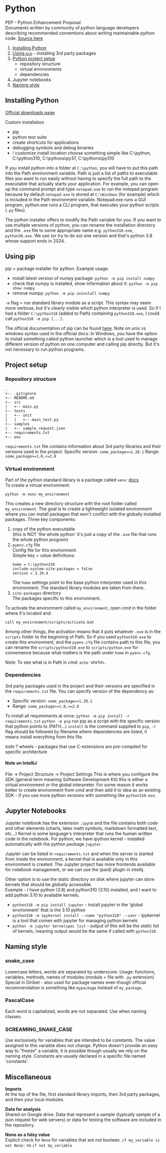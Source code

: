 # Python

PEP - Python Enhancement Proposal<br>
Documents written by community of python language developers describing recommended conventions about writing
maintainable python code. 
[Source here](https://peps.python.org/pep-0008/)

1. [Installing Python](#installing-python) 
2. [Using `pip`](#using-pip) - installing 3rd party packages
3. [Python project setup](#project-setup)
    - repository structure
    - virtual environments
    - dependencies
4. Jupyter notebooks 
5. [Naming style](#naming-style) 


## Installing Python
[Official downloads page](https://www.python.org/downloads/)

Custom installation
- pip
- python test suite
- create shortcuts for applications
- debugging symbols and debug binaries
- ! customize install location
  choose something simple like C:\python, C:\python310, C:\pythons\py37, C:\pythons\py310

If you install python into a folder at `C:\python`, you will have to put this path into the Path environment variable.
Path is just a list of paths to executable files you want to run easily without having to specify the full path to
the executable that actually starts your application. For example, you can open up the command prompt and type 
`notepad.exe` to run the notepad program because by default `notepad.exe` is stored at `C:\Windows` (for example)
which is included in the Path environment variable. Notepad.exe runs a GUI program, python.exe runs a CLI program, that 
executes your python scripts (`.py` files).

The python installer offers to modify the Path variable for you. If you want to use multiple versions of python,
you can rename the installation directory and the `.exe` file to some appropriate name e.g. `python310.exe`,
`python38.exe`. We use (or try to do so) one version and that's python 3.8 whose support ends in 2024.

## Using pip
pip = package installer for python.
Example usage:
- install latest version of numpy package: `python -m pip install numpy`
- check that numpy is installed, show information about it: `python -m pip show numpy`
- remove numpy: `python -m pip uninstall numpy`

`-m` flag = run standard library module as a script. This syntax may seem more verbose, but it's clearly visible which
python interpreter is used. So if I had a folder `C:\python310` (added to Path) containing `python310.exe`,
I could call `python310 -m pip [...]`.

The official documentation of pip can be found [here](https://pip.pypa.io/en/stable/).
Note on unix vs windows syntax used in the official docs: In Windows, you have the option to install something called
python launcher which is a tool used to manage different version of python on one computer and calling pip directly.
But it's not necessary to run python programs.

## Project setup

### Repository structure
```
.
+-- .gitignore
+-- README.md
+-- src
|   +-- main.py
+-- tests
|	+-- unit
|	|   +-- main_test.py
+-- samples
|   +-- sample_request.json
+-- requirements.txt
+-- env
```

`requirements.txt` file contains information about 3rd party libraries and their versions used in the project.
Specific version: `some_package==1.20.1`
Range: `some_package>=1.0,<=2.0`

### Virtual environment
Part of the python standard library is a package called `venv`: [docs](https://docs.python.org/3/library/venv.html)
<br>
To create a virtual environment:
```
python -m venv my_environment
```
This creates a new directory structure with the root folder called `my_environment`. The goal is to create a lightweight
isolated environment where you can install packages that won't conflict with the globally installed packages.
Three key components:
1. copy of the python executable
   <br> (this is NOT 'the whole python' it's just a copy of the `.exe`
   file that runs the whole python program)
2. `pyenv.cfg` file <br>
   Config file for this environment. <br>
   Simple key = value definitions:
    ```
    home = C:\python310
    include-system-site-packages = false
    version = 3.10.4
    ```
   The `home` settings point to the base python interpreter used in this environment. The standard library modules are
   taken from there.
3. `site-packages` directory <br> The packages specific to this environment.

To activate the environment called `my_environment`, open cmd in the folder where it's located and:
```
call my_environment/scripts/activate.bat
```

Among other things, the activation means that it puts whatever `.exe` is in the `scripts` folder to the beginning of Path.
So if you used `python310.exe` to create this environment, and the `pyenv.cfq` file contains path to this file, you can
rename the `scripts/python310.exe` to `scripts/python.exe` for convenience because what matters is the path under `home`
in `pyenv.cfg`.

Note: To see what is in Path in cmd: `echo %PATH%`.

### Dependencies
3rd party packages used in the project and their versions are specified in the `requirements.txt` file.
You can specify version of the dependency as:
* Specific version: `some_package==1.20.1`
* Range: `some_package>=1.0,<=2.0`

To install all requirements at once: `python -m pip install -r requirements.txt`
`python -m pip` run pip as a script with the specific version that python points to (PATH...)
`install` is the command supplied to `pip`, `-r` flag should be followed by filename where dependencies are listed, 
it means install everything from this file. 

*todo* ? wheels - packages that use C-extensions are pre-compiled for specific architecture 

#### Note on IntelliJ
File -> Project Structure -> Project Settings
This is where you configure the SDK (general term meaning Software Development Kit) this is either a virtual environment 
or the global interpreter. For some reason it works better to create environment from cmd and then add it to idea
as an existing SDK - if you use more python versions with something like `python310.exe`.

## Jupyter Notebooks
Jupyter notebook has the extension `.ipynb` and the file contains both code and other elements (charts, latex math symbols,
markdown formatted text, etc...)
Kernel is some language's interpreter that runs the human written code in the notebook.
For python, we have ipython kernel - installed automatically with the python package `jupyter`.

Jupyter can be listed in `requirements.txt` and when the server is started from inside the environment, a kernel that is
available only in this environment is created. The Jupyter project has more frontends available for notebook management,
or we can use the (paid) plugin in intellij.

Other option is to use the static directory on disk where jupyter can store kernels that should be globally accessible.<br>
Example - I have python (3.8) and python310 (3.10) installed, and I want to add python 3.10 to available kernels.
* `python310 -m pip install jupyter` - install jupyter in the 'global environment' that is the 3.10 python
* `python310 -m ipykernel install --name "python310" --user` - ipykernel is a tool that comes with jupyter for managing python kernels
* `python -m jupyter kernelspec list` - output of this will be the *static* list of kernels, meaning output would be the same 
if called with `python310`.

## Naming style

### snake_case
Lowercase letters, words are separated by underscore.
Usage: functions, variables, methods, names of modules (module = file with `.py` extension)
Special in Diribet - also used for package names even though official recommendation is something like `mypackage`
instead of `my_package`.

### PascalCase
Each word is capitalized, words are not separated. Use when naming classes.

### SCREAMING_SNAKE_CASE
Use exclusively for variables that are intended to be constants. The value assigned to this variable
does not change. Python doesn't provide an easy way to "freeze" a variable, it is possible though usually we rely on
the naming style. Constants are usually declared in a specific file named 'constants'.


## Miscellaneous
**Imports** <br>
At the top of the file, first standard library imports, then 3rd party packages, and then your local modules.

**Data for analysis** <br>
Shared on Google drive. Data that represent a sample (typically sample of a json request for web servers) or data for testing the software
are included in the repository.

**None as a falsy value**<br>
Explicit check for `None` for variables that are not boolean.
`if my_variable is not None:` vs `if not my_variable`







			







